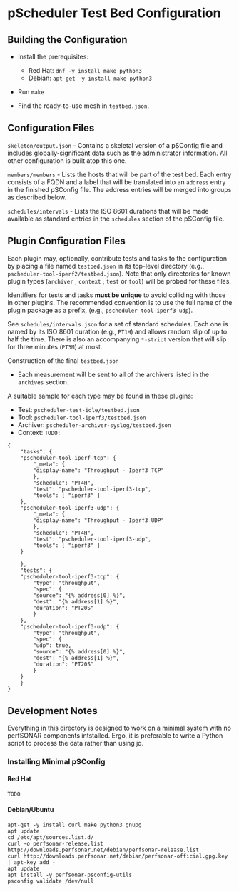 # pScheduler Test Bed Configuration


## Building the Configuration

 * Install the prerequisites:
   * Red Hat:  `dnf -y install make python3`
   * Debian:  `apt-get -y install make python3`

 * Run `make`

 * Find the ready-to-use mesh in `testbed.json`.


## Configuration Files


`skeleton/output.json` - Contains a skeletal version of a pSConfig
file and includes globally-significant data such as the administrator
information.  All other configuration is built atop this one.

`members/members` - Lists the hosts that will be part of the test bed.
Each entry consists of a FQDN and a label that will be translated into
an `address` entry in the finished pSConfig file.  The address entries
will be merged into groups as described below.

`schedules/intervals` - Lists the ISO 8601 durations that will be made
available as standard entries in the `schedules` section of the
pSConfig file.


## Plugin Configuration Files

Each plugin may, optionally, contribute tests and tasks to the
configuration by placing a file named `testbed.json` in its top-level
directory (e.g., `pscheduler-tool-iperf2/testbed.json`).  Note that
only directories for known plugin types (`archiver` , `context` ,
`test` or `tool`) will be probed for these files.

Identifiers for tests and tasks **must be unique** to avoid colliding
with those in other plugins.  The recommended convention is to use the
full name of the plugin package as a prefix, (e.g.,
`pscheduler-tool-iperf3-udp`).

See `schedules/intervals.json` for a set of standard schedules.  Each
one is named by its ISO 8601 duration (e.g., `PT1H`) and allows random
slip of up to half the time.  There is also an accompanying `*-strict`
version that will slip for three minutes (`PT3M`) at most.



Construction of the final `testbed.json` 

 * Each measurement will be sent to all of the archivers listed in the
   `archives` section.

A suitable sample for each type may be found in these plugins:

 * Test:  `pscheduler-test-idle/testbed.json`
 * Tool:  `pscheduler-tool-iperf3/testbed.json`
 * Archiver: `pscheduler-archiver-syslog/testbed.json`
 * Context:  `TODO:`

```
{
    "tasks": {
	"pscheduler-tool-iperf-tcp": {
	    "_meta": {
		"display-name": "Throughput - Iperf3 TCP"
	    },
	    "schedule": "PT4H",
	    "test": "pscheduler-tool-iperf3-tcp",
	    "tools": [ "iperf3" ]
	},
	"pscheduler-tool-iperf3-udp": {
	    "_meta": {
		"display-name": "Throughput - Iperf3 UDP"
	    },
	    "schedule": "PT4H",
	    "test": "pscheduler-tool-iperf3-udp",
	    "tools": [ "iperf3" ]
	}

    },
    "tests": {
	"pscheduler-tool-iperf3-tcp": {
	    "type": "throughput",
	    "spec": {
		"source": "{% address[0] %}",
		"dest": "{% address[1] %}",
		"duration": "PT20S"
	    }
	},
	"pscheduler-tool-iperf3-udp": {
	    "type": "throughput",
	    "spec": {
		"udp": true,
		"source": "{% address[0] %}",
		"dest": "{% address[1] %}",
		"duration": "PT20S"
	    }
	}	
    }
}
```


## Development Notes

Everything in this directory is designed to work on a minimal system
with no perfSONAR components intstalled.  Ergo, it is preferable to
write a Python script to process the data rather than using jq.


### Installing Minimal pSConfig

#### Red Hat

```
TODO
```

#### Debian/Ubuntu

```
apt-get -y install curl make python3 gnupg
apt update
cd /etc/apt/sources.list.d/
curl -o perfsonar-release.list http://downloads.perfsonar.net/debian/perfsonar-release.list
curl http://downloads.perfsonar.net/debian/perfsonar-official.gpg.key | apt-key add -
apt update
apt install -y perfsonar-psconfig-utils
psconfig validate /dev/null
```
